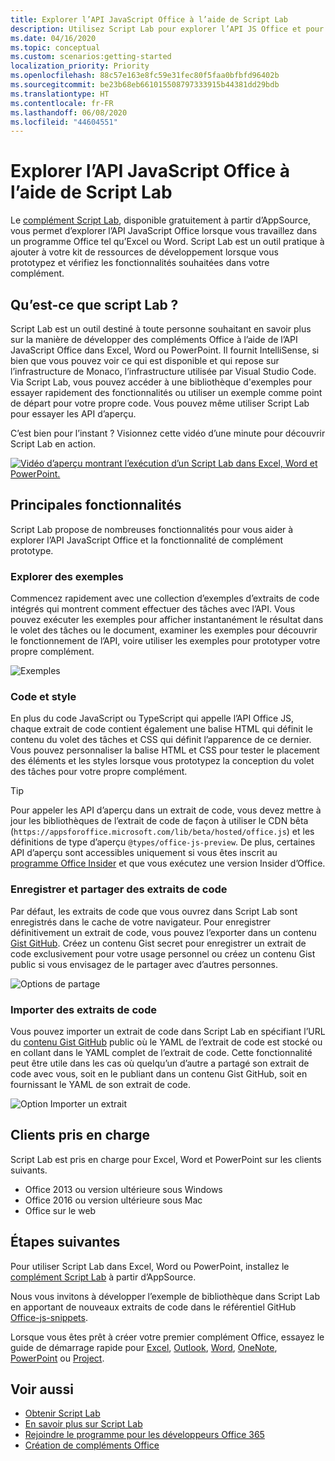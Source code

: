 ```yaml
---
title: Explorer l’API JavaScript Office à l’aide de Script Lab
description: Utilisez Script Lab pour explorer l’API JS Office et pour prototyper les fonctionnalités.
ms.date: 04/16/2020
ms.topic: conceptual
ms.custom: scenarios:getting-started
localization_priority: Priority
ms.openlocfilehash: 88c57e163e8fc59e31fec80f5faa0bfbfd96402b
ms.sourcegitcommit: be23b68eb661015508797333915b44381dd29bdb
ms.translationtype: HT
ms.contentlocale: fr-FR
ms.lasthandoff: 06/08/2020
ms.locfileid: "44604551"
---
```

# <a name="explore-office-javascript-api-using-script-lab"></a>Explorer l’API JavaScript Office à l’aide de Script Lab

Le [complément Script Lab](https://appsource.microsoft.com/product/office/WA104380862), disponible gratuitement à partir d’AppSource, vous permet d’explorer l’API JavaScript Office lorsque vous travaillez dans un programme Office tel qu’Excel ou Word. Script Lab est un outil pratique à ajouter à votre kit de ressources de développement lorsque vous prototypez et vérifiez les fonctionnalités souhaitées dans votre complément.

## <a name="what-is-script-lab"></a>Qu’est-ce que script Lab ?

Script Lab est un outil destiné à toute personne souhaitant en savoir plus sur la manière de développer des compléments Office à l’aide de l’API JavaScript Office dans Excel, Word ou PowerPoint. Il fournit IntelliSense, si bien que vous pouvez voir ce qui est disponible et qui repose sur l’infrastructure de Monaco, l’infrastructure utilisée par Visual Studio Code. Via Script Lab, vous pouvez accéder à une bibliothèque d'exemples pour essayer rapidement des fonctionnalités ou utiliser un exemple comme point de départ pour votre propre code. Vous pouvez même utiliser Script Lab pour essayer les API d’aperçu.

C’est bien pour l’instant ? Visionnez cette vidéo d’une minute pour découvrir Script Lab en action.

[![Vidéo d’aperçu montrant l’exécution d’un Script Lab dans Excel, Word et PowerPoint.](../images/screenshot-wide-youtube.png 'Vidéo de la version préliminaire de Script Lab')](https://aka.ms/scriptlabvideo)

## <a name="key-features"></a>Principales fonctionnalités

Script Lab propose de nombreuses fonctionnalités pour vous aider à explorer l’API JavaScript Office et la fonctionnalité de complément prototype.

### <a name="explore-samples"></a>Explorer des exemples

Commencez rapidement avec une collection d’exemples d’extraits de code intégrés qui montrent comment effectuer des tâches avec l’API. Vous pouvez exécuter les exemples pour afficher instantanément le résultat dans le volet des tâches ou le document, examiner les exemples pour découvrir le fonctionnement de l’API, voire utiliser les exemples pour prototyper votre propre complément.

![Exemples](../images/script-lab-samples.jpg)

### <a name="code-and-style"></a>Code et style

En plus du code JavaScript ou TypeScript qui appelle l’API Office JS, chaque extrait de code contient également une balise HTML qui définit le contenu du volet des tâches et CSS qui définit l’apparence de ce dernier. Vous pouvez personnaliser la balise HTML et CSS pour tester le placement des éléments et les styles lorsque vous prototypez la conception du volet des tâches pour votre propre complément.

> [!TIP]
> Pour appeler les API d’aperçu dans un extrait de code, vous devez mettre à jour les bibliothèques de l’extrait de code de façon à utiliser le CDN bêta (`https://appsforoffice.microsoft.com/lib/beta/hosted/office.js`) et les définitions de type d’aperçu `@types/office-js-preview`. De plus, certaines API d’aperçu sont accessibles uniquement si vous êtes inscrit au [programme Office Insider](https://insider.office.com) et que vous exécutez une version Insider d’Office.

### <a name="save-and-share-snippets"></a>Enregistrer et partager des extraits de code

Par défaut, les extraits de code que vous ouvrez dans Script Lab sont enregistrés dans le cache de votre navigateur. Pour enregistrer définitivement un extrait de code, vous pouvez l’exporter dans un contenu [Gist GitHub](https://gist.github.com). Créez un contenu Gist secret pour enregistrer un extrait de code exclusivement pour votre usage personnel ou créez un contenu Gist public si vous envisagez de le partager avec d’autres personnes.

![Options de partage](../images/script-lab-share.jpg)

### <a name="import-snippets"></a>Importer des extraits de code

Vous pouvez importer un extrait de code dans Script Lab en spécifiant l’URL du [contenu Gist GitHub](https://gist.github.com) public où le YAML de l’extrait de code est stocké ou en collant dans le YAML complet de l’extrait de code. Cette fonctionnalité peut être utile dans les cas où quelqu’un d’autre a partagé son extrait de code avec vous, soit en le publiant dans un contenu Gist GitHub, soit en fournissant le YAML de son extrait de code.

![Option Importer un extrait](../images/script-lab-import-snippet.jpg)

## <a name="supported-clients"></a>Clients pris en charge

Script Lab est pris en charge pour Excel, Word et PowerPoint sur les clients suivants.

- Office 2013 ou version ultérieure sous Windows
- Office 2016 ou version ultérieure sous Mac
- Office sur le web

## <a name="next-steps"></a>Étapes suivantes

Pour utiliser Script Lab dans Excel, Word ou PowerPoint, installez le [complément Script Lab](https://appsource.microsoft.com/product/office/WA104380862) à partir d’AppSource. 

Nous vous invitons à développer l’exemple de bibliothèque dans Script Lab en apportant de nouveaux extraits de code dans le référentiel GitHub [Office-js-snippets](https://github.com/OfficeDev/office-js-snippets#office-js-snippets).

Lorsque vous êtes prêt à créer votre premier complément Office, essayez le guide de démarrage rapide pour [Excel](../quickstarts/excel-quickstart-jquery.md), [Outlook](../quickstarts/outlook-quickstart.md), [Word](../quickstarts/word-quickstart.md), [OneNote](../quickstarts/onenote-quickstart.md), [PowerPoint](../quickstarts/powerpoint-quickstart.md) ou [Project](../quickstarts/project-quickstart.md).

## <a name="see-also"></a>Voir aussi

- [Obtenir Script Lab](https://appsource.microsoft.com/product/office/WA104380862)
- [En savoir plus sur Script Lab](https://github.com/OfficeDev/script-lab#script-lab-a-microsoft-garage-project)
- [Rejoindre le programme pour les développeurs Office 365](https://developer.microsoft.com/office/dev-program)
- [Création de compléments Office](../overview/office-add-ins-fundamentals.md)
